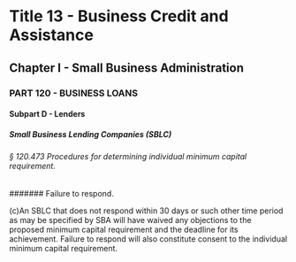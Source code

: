 
# Title 13 - Business Credit and Assistance
## Chapter I - Small Business Administration
### PART 120 - BUSINESS LOANS
#### Subpart D - Lenders
##### Small Business Lending Companies (SBLC)
###### § 120.473 Procedures for determining individual minimum capital requirement.
####### Failure to respond.

(c)An SBLC that does not respond within 30 days or such other time period as may be specified by SBA will have waived any objections to the proposed minimum capital requirement and the deadline for its achievement. Failure to respond will also constitute consent to the individual minimum capital requirement.
